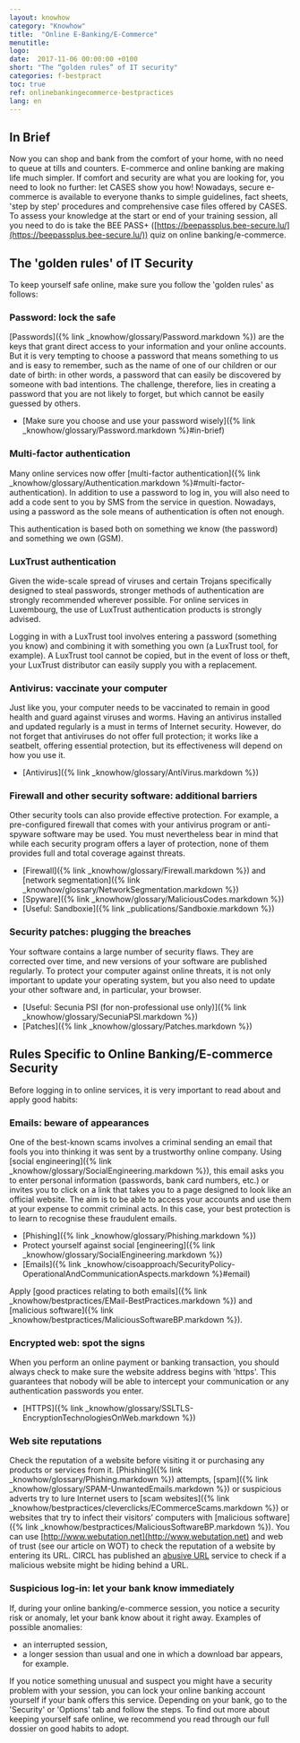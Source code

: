 ```yaml
---
layout: knowhow
category: "Knowhow"
title:  "Online E-Banking/E-Commerce"
menutitle:
logo:
date:  2017-11-06 00:00:00 +0100
short: "The “golden rules” of IT security"
categories: f-bestpract
toc: true
ref: onlinebankingecommerce-bestpractices
lang: en
---
```

## In Brief
Now you can shop and bank from the comfort of your home, with no need to queue at tills and counters. E-commerce and online banking are making life much simpler. If comfort and security are what you are looking for, you need to look no further: let CASES show you how! Nowadays, secure e-commerce is available to everyone thanks to simple guidelines, fact sheets, 'step by step' procedures and comprehensive case files offered by CASES. To assess your knowledge at the start or end of your training session, all you need to do is take the BEE PASS+ ([https://beepassplus.bee-secure.lu/](https://beepassplus.bee-secure.lu/)) quiz on online banking/e-commerce.

## The 'golden rules' of IT Security

To keep yourself safe online, make sure you follow the 'golden rules' as follows:

### Password: lock the safe
[Passwords]({% link _knowhow/glossary/Password.markdown %}) are the keys that grant direct access to your information and your online accounts. But it is very tempting to choose a password that means something to us and is easy to remember, such as the name of one of our children or our date of birth: in other words, a password that can easily be discovered by someone with bad intentions. The challenge, therefore, lies in creating a password that you are not likely to forget, but which cannot be easily guessed by others.

* [Make sure you choose and use your password wisely]({% link _knowhow/glossary/Password.markdown %}#in-brief)

### Multi-factor authentication
Many online services now offer [multi-factor authentication]({% link _knowhow/glossary/Authentication.markdown %}#multi-factor-authentication). In addition to use a password to log in, you will also need to add a code sent to you by SMS from the service in question. Nowadays, using a password as the sole means of authentication is often not enough.

This authentication is based both on something we know (the password) and something we own (GSM).

### LuxTrust authentication
Given the wide-scale spread of viruses and certain Trojans specifically designed to steal passwords, stronger methods of authentication are strongly recommended wherever possible. For online services in Luxembourg, the use of LuxTrust authentication products is strongly advised.

Logging in with a LuxTrust tool involves entering a password (something you know) and combining it with something you own (a LuxTrust tool, for example). A LuxTrust tool cannot be copied, but in the event of loss or theft, your LuxTrust distributor can easily supply you with a replacement.

### Antivirus: vaccinate your computer
Just like you, your computer needs to be vaccinated to remain in good health and guard against viruses and worms. Having an antivirus installed and updated regularly is a must in terms of Internet security. However, do not forget that antiviruses do not offer full protection; it works like a seatbelt, offering essential protection, but its effectiveness will depend on how you use it.

* [Antivirus]({% link _knowhow/glossary/AntiVirus.markdown %})

### Firewall and other security software: additional barriers
Other security tools can also provide effective protection. For example, a pre-configured firewall that comes with your antivirus program or anti-spyware software may be used. You must nevertheless bear in mind that while each security program offers a layer of protection, none of them provides full and total coverage against threats.

* [Firewall]({% link _knowhow/glossary/Firewall.markdown %}) and [network segmentation]({% link _knowhow/glossary/NetworkSegmentation.markdown %})
* [Spyware]({% link _knowhow/glossary/MaliciousCodes.markdown %})
* [Useful: Sandboxie]({% link _publications/Sandboxie.markdown %})

### Security patches: plugging the breaches
Your software contains a large number of security flaws. They are corrected over time, and new versions of your software are published regularly. To protect your computer against online threats, it is not only important to update your operating system, but you also need to update your other software and, in particular, your browser.

* [Useful: Secunia PSI (for non-professional use only)]({% link _knowhow/glossary/SecuniaPSI.markdown %})
* [Patches]({% link _knowhow/glossary/Patches.markdown %})

## Rules Specific to Online Banking/E-commerce Security
Before logging in to online services, it is very important to read about and apply good habits:

### Emails: beware of appearances
One of the best-known scams involves a criminal sending an email that fools you into thinking it was sent by a trustworthy online company. Using [social engineering]({% link _knowhow/glossary/SocialEngineering.markdown %}), this email asks you to enter personal information (passwords, bank card numbers, etc.) or invites you to click on a link that takes you to a page designed to look like an official website. The aim is to be able to access your accounts and use them at your expense to commit criminal acts. In this case, your best protection is to learn to recognise these fraudulent emails.

* [Phishing]({% link _knowhow/glossary/Phishing.markdown %})
* Protect yourself against social [engineering]({% link _knowhow/glossary/SocialEngineering.markdown %})
* [Emails]({% link _knowhow/cisoapproach/SecurityPolicy-OperationalAndCommunicationAspects.markdown %}#email)

Apply [good practices relating to both emails]({% link _knowhow/bestpractices/EMail-BestPractices.markdown %}) and [malicious software]({% link _knowhow/bestpractices/MaliciousSoftwareBP.markdown %}).

### Encrypted web: spot the signs
When you perform an online payment or banking transaction, you should always check to make sure the website address begins with 'https'. This guarantees that nobody will be able to intercept your communication or any authentication passwords you enter.

* [HTTPS]({% link _knowhow/glossary/SSLTLS-EncryptionTechnologiesOnWeb.markdown %})

### Web site reputations
Check the reputation of a website before visiting it or purchasing any products or services from it. [Phishing]({% link _knowhow/glossary/Phishing.markdown %}) attempts, [spam]({% link _knowhow/glossary/SPAM-UnwantedEmails.markdown %}) or suspicious adverts try to lure Internet users to [scam websites]({% link _knowhow/bestpractices/cleverclicks/ECommerceScams.markdown %}) or websites that try to infect their visitors’ computers with [malicious software]({% link _knowhow/bestpractices/MaliciousSoftwareBP.markdown %}). You can use [http://www.webutation.net](http://www.webutation.net) and web of trust (see our article on WOT) to check the reputation of a website by entering its URL. CIRCL has published an [abusive URL](https://www.circl.lu/services/urlabuse/) service to check if a malicious website might be hiding behind a URL.

### Suspicious log-in: let your bank know immediately
If, during your online banking/e-commerce session, you notice a security risk or anomaly, let your bank know about it right away. Examples of possible anomalies:

* an interrupted session,
* a longer session than usual and one in which a download bar appears, for example.

If you notice something unusual and suspect you might have a security problem with your session, you can lock your online banking account yourself if your bank offers this service. Depending on your bank, go to the 'Security' or 'Options' tab and follow the steps. To find out more about keeping yourself safe online, we recommend you read through our full dossier on good habits to adopt.
